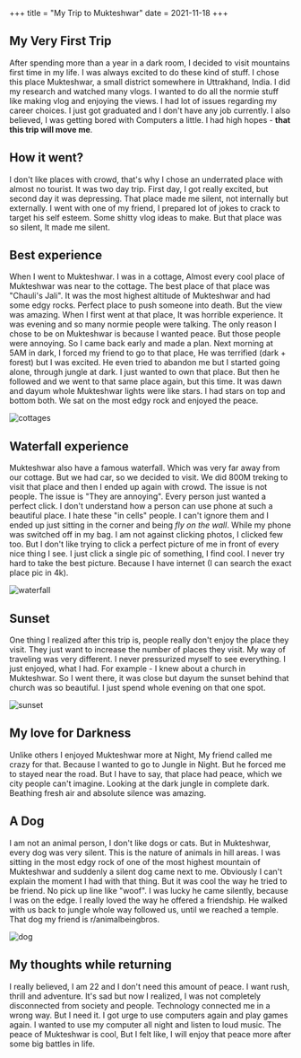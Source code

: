 +++
title = "My Trip to Mukteshwar"
date = 2021-11-18
+++

## My Very First Trip

After spending more than a year in a dark room, I decided to visit mountains first time in my life. I was always excited to do
these kind of stuff. I chose this place Mukteshwar, a small district somewhere in Uttrakhand, India. I did my research and watched
many vlogs. I wanted to do all the normie stuff like making vlog and enjoying the views.
I had lot of issues regarding my career choices. I just got graduated and I don't have any job currently.
I also believed, I was getting bored with Computers a little. I had high hopes - **that this trip will move me**.
<!-- more -->

## How it went?

I don't like places with crowd, that's why I chose an underrated place with almost no tourist. It was two day trip. First day, I got
really excited, but second day it was depressing. That place made me silent, not internally but externally. I went with one of my
friend, I prepared lot of jokes to crack to target his self esteem. Some shitty vlog ideas to make. But that place was so silent,
It made me silent.

## Best experience

When I went to Mukteshwar. I was in a cottage, Almost every cool place of Mukteshwar was near to the cottage. The best place of
that place was "Chauli's Jali". It was the most highest altitude of Mukteshwar and had some edgy rocks. Perfect place to push
someone into death. But the view was amazing. When I first went at that place, It was horrible experience. It was evening and
so many normie people were talking. The only reason I chose to be on Mukteshwar is because I wanted peace. But those people were
annoying. So I came back early and made a plan. Next morning at 5AM in dark, I forced my friend to go to that place, He was
terrified (dark + forest) but I was excited. He even tried to abandon me but I started going alone, through jungle at dark.
I just wanted to own that place. But then he followed and we went to that same place again, but this time. It was dawn and dayum
whole Mukteshwar lights were like stars. I had stars on top and bottom both. We sat on the most edgy rock and enjoyed the peace.

![cottages](/images/mukteshwar/colleges_in_mukteshwar.jpg)

## Waterfall experience

Mukteshwar also have a famous waterfall. Which was very far away from our cottage. But we had car, so we decided to visit.
We did 800M treking to visit that place and then I ended up again with crowd. The issue is not people. The issue is "They are
annoying". Every person just wanted a perfect click. I don't understand how a person can use phone at such a beautiful place.
I hate these "in cells" people. I can't ignore them and I ended up just sitting in the corner and being _fly on the wall_.
While my phone was switched off in my bag. I am not against clicking photos, I clicked few too. But I don't like trying to
click a perfect picture of me in front of every nice thing I see. I just click a single pic of something, I find cool.
I never try hard to take the best picture. Because I have internet (I can search the exact place pic in 4k).

![waterfall](/images/mukteshwar/place_near_waterfall_in_mukteshwar.jpg)

## Sunset

One thing I realized after this trip is, people really don't enjoy the place they visit. They just want to increase the number
of places they visit. My way of traveling was very different. I never pressurized myself to see everything. I just enjoyed,
what I had. For example - I knew about a church in Mukteshwar. So I went there, it was close but dayum the sunset behind that church
was so beautiful. I just spend whole evening on that one spot.

![sunset](/images/mukteshwar/sunset.jpg)

## My love for Darkness

Unlike others I enjoyed Mukteshwar more at Night, My friend called me crazy for that. Because I wanted to go to Jungle in Night.
But he forced me to stayed near the road. But I have to say, that place had peace, which we city people can't imagine.
Looking at the dark jungle in complete dark. Beathing fresh air and absolute silence was amazing.

## A Dog

I am not an animal person, I don't like dogs or cats. But in Mukteshwar, every dog was very silent. This is the nature of animals
in hill areas.
I was sitting in the most edgy rock of one of the most highest mountain of Mukteshwar and suddenly a silent dog came next to me.
Obviously I can't explain the moment I had with that thing. But it was cool the way he tried to be friend. No pick up line like "woof".
I was lucky he came silently, because I was on the edge.
I really loved the way he offered a friendship. He walked with us back to jungle whole way followed us, until we reached a temple.
That dog my friend is r/animalbeingbros.

![dog](/images/mukteshwar/sad-dog-in-mukteshwar.jpg)


## My thoughts while returning

I really believed, I am 22 and I don't need this amount of peace. I want rush, thrill and adventure. It's sad but now I realized,
I was not completely disconnected from society and people. Technology connected me in a wrong way. But I need it.
I got urge to use computers again and play games again. I wanted to use my computer all night and listen to loud music. The
peace of Mukteshwar is cool, But I felt like, I will enjoy that peace more after some big battles in life.
